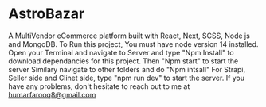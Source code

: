 # AstroBazar
A MultiVendor eCommerce platform built with React, Next, SCSS, Node js and MongoDB. 
To Run this project, You must have node version 14 installed. 
Open your Terminal and navigate to Server and type "Npm Install" to download dependancies for this project.
Then "Npm start" to start the server
Similary navigate to other folders and do "Npm intsall"
For Strapi, Seller side and Clinet side, type "npm run dev" to start the server.
If you have any problems, don't hesitate to reach out to me at humarfarooq8@gmail.com
